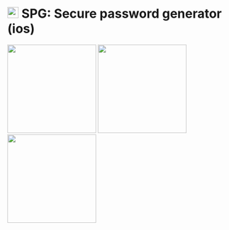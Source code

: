 # <img src="https://user-images.githubusercontent.com/20905714/128410451-acfea927-0ea2-4ee7-ae24-eaa4721f0c11.png" width="25"/> SPG: Secure password generator (ios)
<div style="display: flex,flex-direction:row">
<img src="https://user-images.githubusercontent.com/20905714/128330101-bc8103bb-6d59-478a-8857-19a8f9114e5a.png" width="200"/>
<img src="https://user-images.githubusercontent.com/20905714/128330105-b56000cd-625f-4cf3-92e5-e2b135ce653d.png" width="200"/>
<img src="https://user-images.githubusercontent.com/20905714/128330107-481794ad-61bf-4c8f-b962-952d531c72ec.png" width="200"/>
</div>
